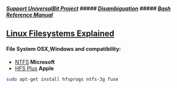 ##### [Support UniversalBit Project](https://github.com/universalbit-dev/universalbit-dev/tree/main/support)   ##### [Disambiguation](https://en.wikipedia.org/wiki/Wikipedia:Disambiguation)   ##### [Bash Reference Manual](https://www.gnu.org/software/bash/manual/html_node/index.html)

## [Linux Filesystems Explained](https://help.ubuntu.com/community/LinuxFilesystemsExplained)

#### File System OSX,Windows and compatibility:
* [NTFS](https://help.ubuntu.com/community/MountingWindowsPartitions) <strong>Microsoft</strong>
* [HFS Plus](https://help.ubuntu.com/community/hfsplus)  <strong>Apple</strong>

```bash
sudo apt-get install hfsprogs ntfs-3g fuse
```
